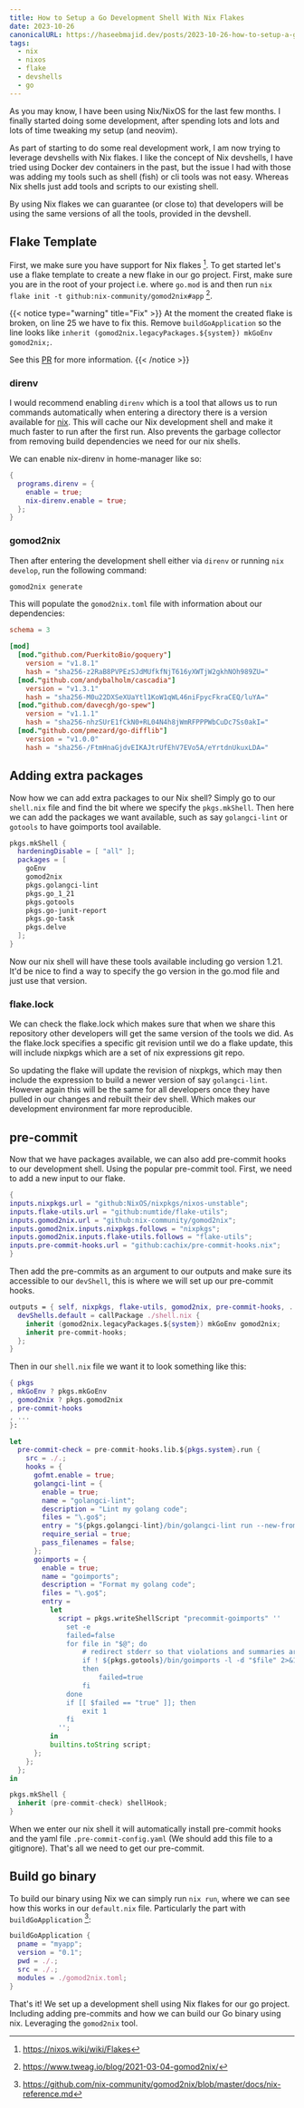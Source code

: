 ```yaml
---
title: How to Setup a Go Development Shell With Nix Flakes
date: 2023-10-26
canonicalURL: https://haseebmajid.dev/posts/2023-10-26-how-to-setup-a-go-development-shell-with-nix-flakes
tags:
  - nix
  - nixos
  - flake
  - devshells
  - go
---
```


As you may know, I have been using Nix/NixOS for the last few months. I finally started doing some development, after
spending lots and lots and lots of time tweaking my setup (and neovim).

As part of starting to do some real development work, I am now trying to leverage devshells with Nix flakes.
I like the concept of Nix devshells, I have tried using Docker dev containers in the past, but the issue I had
with those was adding my tools such as shell (fish) or cli tools was not easy. Whereas Nix shells just add
tools and scripts to our existing shell.

By using Nix flakes we can guarantee (or close to) that developers will be using the same versions of all the tools,
provided in the devshell.

## Flake Template

First, we make sure you have support for Nix flakes [^1]. To get started let's use a flake template to create a new flake
in our go project. First, make sure you are in the root of your project i.e. where `go.mod` is and then run
`nix flake init -t github:nix-community/gomod2nix#app` [^2].


{{< notice type="warning" title="Fix" >}}
At the moment the created flake is broken, on line 25 we have to fix this.
Remove `buildGoApplication` so the line looks like `inherit (gomod2nix.legacyPackages.${system}) mkGoEnv gomod2nix;`.

See this [PR](https://github.com/nix-community/gomod2nix/pull/133/files) for more information.
{{< /notice >}}

### direnv

I would recommend enabling `direnv` which is a tool that allows us to run commands automatically when entering a 
directory there is a version available for [nix](https://github.com/nix-community/nix-direnv). This will cache our Nix
development shell and make it much faster to run after the first run. Also prevents the garbage collector from removing
build dependencies we need for our nix shells.

We can enable nix-direnv in home-manager like so:

```nix
{
  programs.direnv = {
    enable = true;
    nix-direnv.enable = true;
  };
}
```

### gomod2nix

Then after entering the development shell either via `direnv` or running `nix develop`, run the following command:

```bash
gomod2nix generate
```

This will populate the `gomod2nix.toml` file with information about our dependencies:

```toml
schema = 3

[mod]
  [mod."github.com/PuerkitoBio/goquery"]
    version = "v1.8.1"
    hash = "sha256-z2RaB8PVPEzSJdMUfkfNjT616yXWTjW2gkhNOh989ZU="
  [mod."github.com/andybalholm/cascadia"]
    version = "v1.3.1"
    hash = "sha256-M0u22DXSeXUaYtl1KoW1qWL46niFpycFkraCEQ/luYA="
  [mod."github.com/davecgh/go-spew"]
    version = "v1.1.1"
    hash = "sha256-nhzSUrE1fCkN0+RL04N4h8jWmRFPPPWbCuDc7Ss0akI="
  [mod."github.com/pmezard/go-difflib"]
    version = "v1.0.0"
    hash = "sha256-/FtmHnaGjdvEIKAJtrUfEhV7EVo5A/eYrtdnUkuxLDA="
```


## Adding extra packages

Now how we can add extra packages to our Nix shell? Simply go to our `shell.nix` file and find the bit where
we specify the `pkgs.mkShell`. Then here we can add the packages we want available, such as say `golangci-lint` or
`gotools` to have goimports tool available.

```nix
pkgs.mkShell {
  hardeningDisable = [ "all" ];
  packages = [
    goEnv
    gomod2nix
    pkgs.golangci-lint
    pkgs.go_1_21
    pkgs.gotools
    pkgs.go-junit-report
    pkgs.go-task
    pkgs.delve
  ];
}
```

Now our nix shell will have these tools available including go version 1.21. It'd be nice to find a way to specify
the go version in the go.mod file and just use that version.

### flake.lock

We can check the flake.lock which makes sure that
when we share this repository other developers will get the same version of the tools we did. As the flake.lock
specifies a specific git revision until we do a flake update, this will include nixpkgs which are a set of nix
expressions git repo.

So updating the flake will update the revision of nixpkgs, which may then include the expression
to build a newer version of say `golangci-lint`. However again this will be the same for all developers once they have
pulled in our changes and rebuilt their dev shell. Which makes our development environment far more reproducible.

## pre-commit

Now that we have packages available, we can also add pre-commit hooks to our development shell. Using the popular
pre-commit tool. First, we need to add a new input to our flake.

```nix {hl_lines="7"}
{
inputs.nixpkgs.url = "github:NixOS/nixpkgs/nixos-unstable";
inputs.flake-utils.url = "github:numtide/flake-utils";
inputs.gomod2nix.url = "github:nix-community/gomod2nix";
inputs.gomod2nix.inputs.nixpkgs.follows = "nixpkgs";
inputs.gomod2nix.inputs.flake-utils.follows = "flake-utils";
inputs.pre-commit-hooks.url = "github:cachix/pre-commit-hooks.nix";
}
```

Then add the pre-commits as an argument to our outputs and make sure its accessible to our `devShell`, this is where
we will set up our pre-commit hooks.

```nix {hl_lines="4"}
outputs = { self, nixpkgs, flake-utils, gomod2nix, pre-commit-hooks, ... }: {
  devShells.default = callPackage ./shell.nix {
    inherit (gomod2nix.legacyPackages.${system}) mkGoEnv gomod2nix;
    inherit pre-commit-hooks;
  };
}
```

Then in our `shell.nix` file we want it to look something like this:

```nix
{ pkgs 
, mkGoEnv ? pkgs.mkGoEnv
, gomod2nix ? pkgs.gomod2nix
, pre-commit-hooks
, ...
}:

let
  pre-commit-check = pre-commit-hooks.lib.${pkgs.system}.run {
    src = ./.;
    hooks = {
      gofmt.enable = true;
      golangci-lint = {
        enable = true;
        name = "golangci-lint";
        description = "Lint my golang code";
        files = "\.go$";
        entry = "${pkgs.golangci-lint}/bin/golangci-lint run --new-from-rev HEAD --fix";
        require_serial = true;
        pass_filenames = false;
      };
      goimports = {
        enable = true;
        name = "goimports";
        description = "Format my golang code";
        files = "\.go$";
        entry =
          let
            script = pkgs.writeShellScript "precommit-goimports" ''
              set -e
              failed=false
              for file in "$@"; do
                  # redirect stderr so that violations and summaries are properly interleaved.
                  if ! ${pkgs.gotools}/bin/goimports -l -d "$file" 2>&1
                  then
                      failed=true
                  fi
              done
              if [[ $failed == "true" ]]; then
                  exit 1
              fi
            '';
          in
          builtins.toString script;
      };
    };
  };
in

pkgs.mkShell {
  inherit (pre-commit-check) shellHook;
}
```

When we enter our nix shell it will automatically install pre-commit hooks and the yaml file `.pre-commit-config.yaml`
(We should add this file to a gitignore). That's all we need to get our pre-commit.

## Build go binary

To build our binary using Nix we can simply run `nix run`, where we can see how this works in our `default.nix`
file. Particularly the part with `buildGoApplication` [^3]:

```nix
buildGoApplication {
  pname = "myapp";
  version = "0.1";
  pwd = ./.;
  src = ./.;
  modules = ./gomod2nix.toml;
}
```

That's it! We set up a development shell using Nix flakes for our go project. Including adding pre-commits and how
we can build our Go binary using nix. Leveraging the `gomod2nix` tool.

[^1]: https://nixos.wiki/wiki/Flakes
[^2]: https://www.tweag.io/blog/2021-03-04-gomod2nix/
[^3]: https://github.com/nix-community/gomod2nix/blob/master/docs/nix-reference.md

